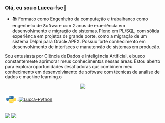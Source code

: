 ### Olá, eu sou o Lucca-fsc👋

- 📚 Formado como Engenheiro da computação e trabalhando como engenheiro de Software com 2 anos de experiência em desenvolvimento e migração de sistemas. Pleno em PL/SQL, com sólida experiência em projetos de grande porte, como a migração de um sistema Delphi para Oracle APEX. Possuo forte conhecimento em desenvolvimento de interfaces e manutenção de sistemas em produção.

Sou entusiasta por Ciência de Dados e Inteligência Artificial, e busco constantemente aprimorar meus conhecimentos nessas áreas. Estou aberto para explorar oportunidades desafiadoras que combinem meu conhecimento em desenvolvimento de software com técnicas de análise de dados e machine learning.o

<div align="center">
  <a href="https://github.com/lucca-fsc">
  <!--<img height="180em" src="https://github-readme-stats.vercel.app/api?username=lucca-fsc&show_icons=true&theme=merko&include_all_commits=true&count_private=true"/> --->
  <img height="180em" src="https://github-readme-stats.vercel.app/api/top-langs/?username=lucca-fsc&layout=compact&langs_count=7&theme=merko"/>
</div>
  
<div style="display: inline_block"><br>
  <img align="center" alt="Lucca-Python" height="30" width="40" src="https://raw.githubusercontent.com/devicons/devicon/master/icons/python/python-original.svg">
  <img align="center" alt="Lucca-Python" height="30" width="40" src="https://cdn.jsdelivr.net/gh/devicons/devicon/icons/jupyter/jupyter-original-wordmark.svg">
</div>
  
 ##
<div> 
  <a href = "mailto:freitas.s@aluno.ifsp.edu.br"><img src="https://img.shields.io/badge/-Gmail-%23333?style=for-the-badge&logo=gmail&logoColor=white" target="_blank"></a>
  <a href="https://www.linkedin.com/in/luccafscalaigian/" target="_blank"><img src="https://img.shields.io/badge/-LinkedIn-%230077B5?style=for-the-badge&logo=linkedin&logoColor=white" target="_blank"></a> 
 
<!---
- 👋 Oi, Eu sou @lucca-fsc
- 👀 I’m interested in ...
- 🌱 I’m currently learning ...
- 💞️ I’m looking to collaborate on ...
- 📫 How to reach me ...

lucca-fsc/lucca-fsc is a ✨ special ✨ repository because its `README.md` (this file) appears on your GitHub profile.
You can click the Preview link to take a look at your changes.
--->
